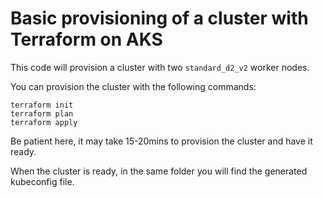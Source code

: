 # Basic provisioning of a cluster with Terraform on AKS

This code will provision a cluster with two `standard_d2_v2` worker nodes.

You can provision the cluster with the following commands:

```
terraform init
terraform plan
terraform apply
```

Be patient here, it may take 15-20mins to provision the cluster and have it ready.

When the cluster is ready, in the same folder you will find the generated kubeconfig file.